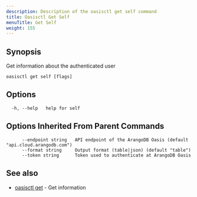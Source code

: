 ```yaml
---
description: Description of the oasisctl get self command
title: Oasisctl Get Self
menuTitle: Get Self
weight: 155
---
```

## Synopsis
Get information about the authenticated user

```
oasisctl get self [flags]
```

## Options
```
  -h, --help   help for self
```

## Options Inherited From Parent Commands
```
      --endpoint string   API endpoint of the ArangoDB Oasis (default "api.cloud.arangodb.com")
      --format string     Output format (table|json) (default "table")
      --token string      Token used to authenticate at ArangoDB Oasis
```

## See also
* [oasisctl get](_index.md)	 - Get information

